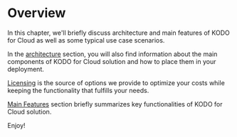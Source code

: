 # Overview

In this chapter, we'll briefly discuss architecture and main features of KODO for Cloud as well as some typical use case scenarios.

In the [architecture](architecture.md#architecture) section, you will also find information about the main components of KODO for Cloud solution and how to place them in your deployment.

[Licensing](licensing.md) is the source of options we provide to optimize your costs while keeping the functionality that fulfills your needs.

[Main Features](main-features.md) section briefly summarizes key functionalities of KODO for Cloud solution.

Enjoy!

